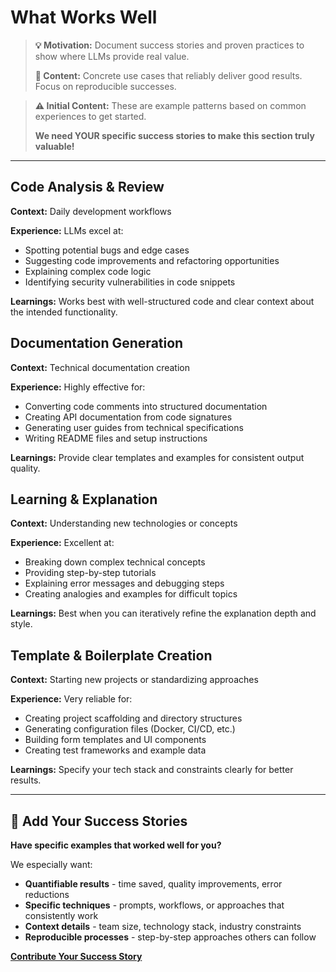 # What Works Well

> **💡 Motivation:** Document success stories and proven practices to show where LLMs provide real value.
> 
> **📝 Content:** Concrete use cases that reliably deliver good results. Focus on reproducible successes.

> **⚠️ Initial Content:** These are example patterns based on common experiences to get started.
> 
> **We need YOUR specific success stories to make this section truly valuable!**

---

## Code Analysis & Review
**Context:** Daily development workflows

**Experience:** LLMs excel at:
- Spotting potential bugs and edge cases
- Suggesting code improvements and refactoring opportunities
- Explaining complex code logic
- Identifying security vulnerabilities in code snippets

**Learnings:** Works best with well-structured code and clear context about the intended functionality.

## Documentation Generation
**Context:** Technical documentation creation

**Experience:** Highly effective for:
- Converting code comments into structured documentation
- Creating API documentation from code signatures
- Generating user guides from technical specifications
- Writing README files and setup instructions

**Learnings:** Provide clear templates and examples for consistent output quality.

## Learning & Explanation
**Context:** Understanding new technologies or concepts

**Experience:** Excellent at:
- Breaking down complex technical concepts
- Providing step-by-step tutorials
- Explaining error messages and debugging steps
- Creating analogies and examples for difficult topics

**Learnings:** Best when you can iteratively refine the explanation depth and style.

## Template & Boilerplate Creation
**Context:** Starting new projects or standardizing approaches

**Experience:** Very reliable for:
- Creating project scaffolding and directory structures
- Generating configuration files (Docker, CI/CD, etc.)
- Building form templates and UI components
- Creating test frameworks and example data

**Learnings:** Specify your tech stack and constraints clearly for better results.

---

## 🚀 Add Your Success Stories

**Have specific examples that worked well for you?** 

We especially want:
- **Quantifiable results** - time saved, quality improvements, error reductions
- **Specific techniques** - prompts, workflows, or approaches that consistently work
- **Context details** - team size, technology stack, industry constraints
- **Reproducible processes** - step-by-step approaches others can follow

**[Contribute Your Success Story](CONTRIBUTING.md)**